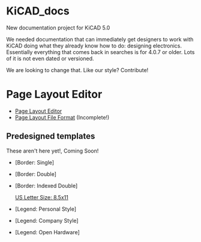 # KiCAD_docs
New documentation project for KiCAD 5.0

We needed documentation that can immediately get designers to work with KiCAD doing what they already know how to do: designing electronics. Essentially everything that comes back in searches is for 4.0.7 or older. Lots of it is not even dated or versioned.

We are looking to change that. Like our style? Contribute!

# Page Layout Editor

* [Page Layout Editor](https://github.com/Sonophoto/KiCAD_docs/tree/master/worksheet_layout_editor)
* [Page Layout File Format](https://github.com/Sonophoto/KiCAD_docs/blob/master/worksheet_layout_editor/TextFormat.md) (Incomplete!)

## Predesigned templates
These aren't here yet!, Coming Soon!

* [Border: Single]
* [Border: Double]
* [Border: Indexed Double]

    [US Letter Size: 8.5x11](https://github.com/Sonophoto/KiCAD_docs/blob/master/worksheet_layout_editor/USLetter_IndexedBorder_NoTitleBox.kicad_wks)
* [Legend: Personal Style]
* [Legend: Company Style]
* [Legend: Open Hardware]
